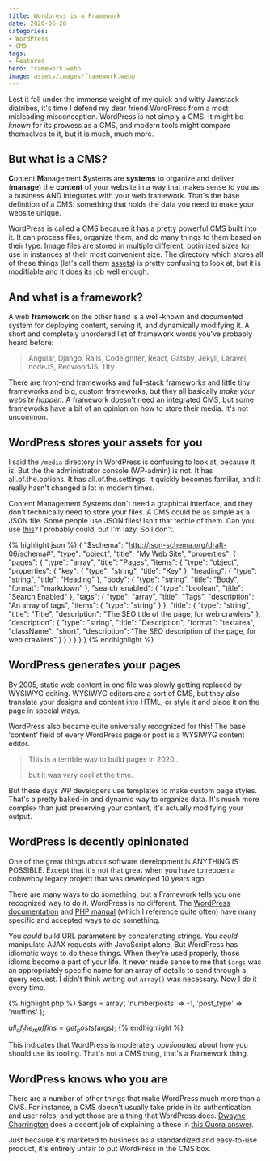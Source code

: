 ```yaml
---
title: Wordpress is a Framework
date: 2020-06-20
categories:
- WordPress
- CMS
tags:
- Featured
hero: framework.webp
image: assets/images/framework.webp
---
```


Lest it fall under the immense weight of my quick and witty Jamstack diatribes, it's time I defend my dear friend WordPress from a most misleading misconception. WordPress is not simply a CMS. It might be *known* for its prowess as a CMS, and modern tools might compare themselves to it, but it is much, much more.

## But what is a CMS?
**C**ontent **M**anagement **S**ystems are **systems** to organize and deliver (**manage**) the **content** of your website in a way that makes sense to you as a business AND integrates with your web framework. That's the base definition of a CMS: something that holds the data you need to make your website unique.

WordPress is called a CMS because it has a pretty powerful CMS built into it. It can process files, organize them, and do many things to them based on their type. Image files are stored in multiple different, optimized sizes for use in instances at their most convenient size. The directory which stores all of these things (let's call them [assets](https://en.wikipedia.org/wiki/Digital_asset)) is pretty confusing to look at, but it is modifiable and it does its job well enough.


## And what is a framework?
A web **framework** on the other hand is a well-known and documented system for deploying content, serving it, and dynamically modifying it. A short and completely unordered list of framework words you've probably heard before:

> Angular, Django, Rails, CodeIgniter, React, Gatsby, Jekyll, Laravel, nodeJS, RedwoodJS, 11ty

There are front-end frameworks and full-stack frameworks and little tiny frameworks and big, custom frameworks, but they all basically _make your website happen_. A framework doesn't need an integrated CMS, but some frameworks have a bit of an opinion on how to store their media. It's not uncommon.

## WordPress stores your assets for you
I said the `/media` directory in WordPress is confusing to look at, because it is. But the the administrator console (WP-admin) is not. It has all.of.the.options. It has all.of.the.settings. It quickly becomes familiar, and it really hasn't changed a lot in modern times.

Content Management Systems don't need a graphical interface, and they don't technically need to store your files. A CMS could be as simple as a JSON file. Some people use JSON files! Isn't that techie of them. Can you use [this](http://tenorcms.com/)? I probably could, but I'm lazy. So I don't.

{% highlight json %}
{
  "$schema": "http://json-schema.org/draft-06/schema#",
  "type": "object",
  "title": "My Web Site",
  "properties": {
    "pages": {
      "type": "array",
      "title": "Pages",
      "items": {
        "type": "object",
        "properties": {
          "key": {
            "type": "string",
            "title": "Key"
          },
          "heading": {
            "type": "string",
            "title": "Heading"
          },
          "body": {
            "type": "string",
            "title": "Body",
            "format": "markdown"
          },
          "search_enabled": {
            "type": "boolean",
            "title": "Search Enabled"
          },
          "tags": {
            "type": "array",
            "title": "Tags",
            "description": "An array of tags",
            "items": {
              "type": "string"
            }
          },
          "title": {
            "type": "string",
            "title": "Title",
            "description": "The SEO title of the page, for web crawlers"
          },
          "description": {
            "type": "string",
            "title": "Description",
            "format": "textarea",
            "className": "short",
            "description": "The SEO description of the page, for web crawlers"
          }
        }
      }
    }
  }
}
{% endhighlight %}


## WordPress generates your pages
By 2005, static web content in one file was slowly getting replaced by WYSIWYG editing. WYSIWYG editors are a sort of CMS, but they also translate your designs and content into HTML, or style it and place it on the page in special ways.

WordPress also became quite universally recognized for this! The base 'content' field of every WordPress page or post is a WYSIWYG content editor.

> This is a terrible way to build pages in 2020...
>
> but it was very cool at the time.

But these days WP developers use templates to make custom page styles. That's a pretty baked-in and dynamic way to organize data. It's much more complex than just preserving your content, it's actually modifying your output.

## WordPress is decently opinionated
One of the great things about software development is ANYTHING IS POSSIBLE. Except that it's not that great when you have to reopen a cobwebby legacy project that was developed 10 years ago.

There are many ways to do something, but a Framework tells you one recognized way to do it. WordPress is no different. The [WordPress documentation](https://developer.wordpress.org/reference/functions/) and [PHP manual](https://www.php.net/manual/en/langref.php) (which I reference quite often) have many specific and accepted ways to do something.

You *could* build URL parameters by concatenating strings. You *could* manipulate AJAX requests with JavaScript alone. But WordPress has idiomatic ways to do these things. When they're used properly, those idioms become a part of your life. It never made sense to me that `$args` was an appropriately specific name for an array of details to send through a query request. I didn't think writing out `array()` was necessary. Now I do it every time.

{% highlight php %}
$args = array(
  'numberposts' => -1,
  'post_type'   => 'muffins'
);

$all_of_the_muffins = get_posts($args);
{% endhighlight %}

This indicates that WordPress is moderately *opinionated* about how you should use its tooling. That's not a CMS thing, that's a Framework thing.

## WordPress knows who you are
There are a number of other things that make WordPress much more than a CMS. For instance, a CMS doesn't usually take pride in its authentication and user roles, and yet those are a thing that WordPress does. [Dwayne Charrington](https://ilikekillnerds.com/) does a decent job of explaining a these in [this Quora answer](https://www.quora.com/Is-WordPress-a-PHP-framework/answer/Dwayne-Charrington).

Just because it's marketed to business as a standardized and easy-to-use product, it's entirely unfair to put WordPress in the CMS box.
